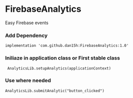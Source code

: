 # FirebaseAnalytics
Easy Firebase events

### Add Dependency
`implementation 'com.github.dan15h:FirebaseAnalytics:1.0'`

### Iniliaze in application class or First stable class
` AnalyticsLib.setupAnalytics(applicationContext)`


### Use where needed
`AnalyticsLib.submitAnalytic("button_clicked")`
